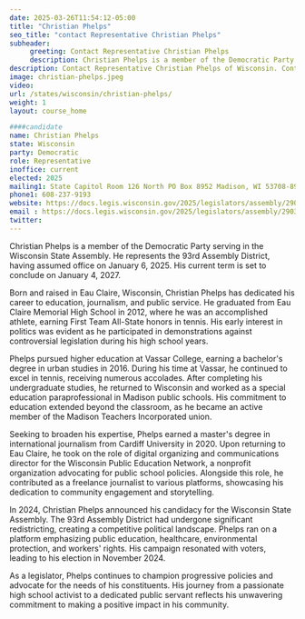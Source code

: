```yaml
---
date: 2025-03-26T11:54:12-05:00
title: "Christian Phelps"
seo_title: "contact Representative Christian Phelps"
subheader:
     greeting: Contact Representative Christian Phelps
     description: Christian Phelps is a member of the Democratic Party serving in the Wisconsin State Assembly. He represents the 93rd Assembly District, having assumed office on January 6, 2025. His current term is set to conclude on January 4, 2027.
description: Contact Representative Christian Phelps of Wisconsin. Contact information for Christian Phelps includes email address, phone number, and mailing address.
image: christian-phelps.jpeg
video:
url: /states/wisconsin/christian-phelps/
weight: 1
layout: course_home

####candidate
name: Christian Phelps
state: Wisconsin
party: Democratic
role: Representative
inoffice: current
elected: 2025
mailing1: State Capitol Room 126 North PO Box 8952 Madison, WI 53708-8952
phone1: 608-237-9193
website: https://docs.legis.wisconsin.gov/2025/legislators/assembly/2903/
email : https://docs.legis.wisconsin.gov/2025/legislators/assembly/2903/
twitter: 
---
```

Christian Phelps is a member of the Democratic Party serving in the Wisconsin State Assembly. He represents the 93rd Assembly District, having assumed office on January 6, 2025. His current term is set to conclude on January 4, 2027.

Born and raised in Eau Claire, Wisconsin, Christian Phelps has dedicated his career to education, journalism, and public service. He graduated from Eau Claire Memorial High School in 2012, where he was an accomplished athlete, earning First Team All-State honors in tennis. His early interest in politics was evident as he participated in demonstrations against controversial legislation during his high school years.

Phelps pursued higher education at Vassar College, earning a bachelor's degree in urban studies in 2016. During his time at Vassar, he continued to excel in tennis, receiving numerous accolades. After completing his undergraduate studies, he returned to Wisconsin and worked as a special education paraprofessional in Madison public schools. His commitment to education extended beyond the classroom, as he became an active member of the Madison Teachers Incorporated union.

Seeking to broaden his expertise, Phelps earned a master's degree in international journalism from Cardiff University in 2020. Upon returning to Eau Claire, he took on the role of digital organizing and communications director for the Wisconsin Public Education Network, a nonprofit organization advocating for public school policies. Alongside this role, he contributed as a freelance journalist to various platforms, showcasing his dedication to community engagement and storytelling.

In 2024, Christian Phelps announced his candidacy for the Wisconsin State Assembly. The 93rd Assembly District had undergone significant redistricting, creating a competitive political landscape. Phelps ran on a platform emphasizing public education, healthcare, environmental protection, and workers' rights. His campaign resonated with voters, leading to his election in November 2024.

As a legislator, Phelps continues to champion progressive policies and advocate for the needs of his constituents. His journey from a passionate high school activist to a dedicated public servant reflects his unwavering commitment to making a positive impact in his community.
